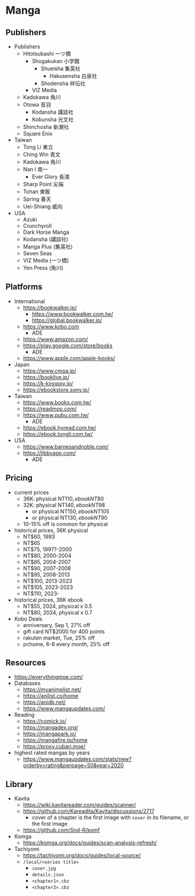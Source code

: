 Manga
=====

## Publishers

- Publishers
  - Hitotsubashi 一ツ橋
    - Shogakukan 小学館
      - Shueisha 集英社
        - Hakusensha 白泉社
      - Shodensha 祥伝社
    - VIZ Media
  - Kadokawa 角川
  - Otowa 音羽
    - Kodansha 講談社
    - Kobunsha 光文社
  - Shinchosha 新潮社
  - Square Enix
- Taiwan
  - Tong Li 東立
  - Ching Win 青文
  - Kadokawa 角川
  - Nan I 南一
    - Ever Glory 長鴻
  - Sharp Point 尖端
  - Tohan 東販
  - Spring 春天
  - Uei-Shiang 威向
- USA
  - Azuki
  - Crunchyroll
  - Dark Horse Manga
  - Kodansha (講談社)
  - Manga Plus (集英社)
  - Seven Seas
  - VIZ Media (一ツ橋)
  - Yen Press (角川)

## Platforms

- International
  - <https://bookwalker.jp/>
    - <https://www.bookwalker.com.tw/>
    - <https://global.bookwalker.jp/>
  - <https://www.kobo.com>
    - ADE
  - <https://www.amazon.com/>
  - <https://play.google.com/store/books>
    - ADE
  - <https://www.apple.com/apple-books/>
- Japan
  - <https://www.cmoa.jp/>
  - <https://booklive.jp/>
  - <https://k-kinoppy.jp/>
  - <https://ebookstore.sony.jp/>
- Taiwan
  - <https://www.books.com.tw/>
  - <https://readmoo.com/>
  - <https://www.pubu.com.tw/>
    - ADE
  - <https://ebook.hyread.com.tw/>
  - <https://ebook.tongli.com.tw/>
- USA
  - <https://www.barnesandnoble.com/>
  - <https://libbyapp.com/>
    - ADE

## Pricing

- current prices
  - 36K: physical NT$110, ebook NT$80
  - 32K: physical NT$140, ebook NT$98
    - or physical NT$150, ebook NT$105
    - or physical NT$130, ebook NT$90
  - 10-15% off is common for physical
- historical prices, 36K physical
  - NT$60, 1993
  - NT$65
  - NT$75, 1997?-2000
  - NT$80, 2000-2004
  - NT$85, 2004-2007
  - NT$90, 2007-2008
  - NT$95, 2008-2013
  - NT$100, 2013-2023
  - NT$105, 2023-2023
  - NT$110, 2023-
- historical prices, 36K ebook
  - NT$55, 2024, physical x 0.5
  - NT$80, 2024, physical x 0.7
- Kobo Deals
  - anniversary, Sep 1, 27% off
  - gift card NT$2000 for 400 points
  - rakuten market, Tue, 25% off
  - pchome, 6-8 every month, 25% off

## Resources

- <https://everythingmoe.com/>
- Databases
  - <https://myanimelist.net/>
  - <https://anilist.co/home>
  - <https://anidb.net/>
  - <https://www.mangaupdates.com/>
- Reading
  - <https://comick.io/>
  - <https://mangadex.org/>
  - <https://mangapark.io/>
  - <https://mangafire.to/home>
  - <https://proxy.cubari.moe/>
- highest rated mangas by years
  - <https://www.mangaupdates.com/stats/new?orderby=rating&perpage=50&year=2020>

## Library

- Kavita
  - <https://wiki.kavitareader.com/guides/scanner/>
  - <https://github.com/Kareadita/Kavita/discussions/2717>
    - cover of a chapter is the first image with `cover` in its filename, or
      the first image
  - <https://github.com/Snd-R/komf>
- Komga
  - <https://komga.org/docs/guides/scan-analysis-refresh/>
- Tachiyomi
  - <https://tachiyomi.org/docs/guides/local-source/>
  - `/local/<series title>`
    - `cover.jpg`
    - `details.json`
    - `<chapter1>.cbz`
    - `<chapter2>.cbz`
